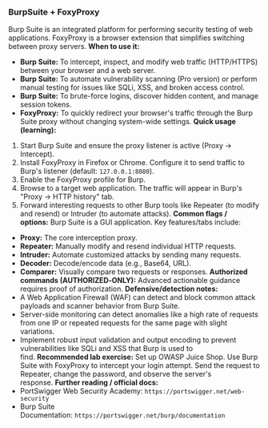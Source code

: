 
### BurpSuite + FoxyProxy

Burp Suite is an integrated platform for performing security testing of web applications. FoxyProxy is a browser extension that simplifies switching between proxy servers. **When to use it:**

- **Burp Suite:** To intercept, inspect, and modify web traffic (HTTP/HTTPS) between your browser and a web server.
- **Burp Suite:** To automate vulnerability scanning (Pro version) or perform manual testing for issues like SQLi, XSS, and broken access control.
- **Burp Suite:** To brute-force logins, discover hidden content, and manage session tokens.
- **FoxyProxy:** To quickly redirect your browser's traffic through the Burp Suite proxy without changing system-wide settings. **Quick usage (learning):**

1. Start Burp Suite and ensure the proxy listener is active (Proxy → Intercept).
2. Install FoxyProxy in Firefox or Chrome. Configure it to send traffic to Burp's listener (default: `127.0.0.1:8080`).
3. Enable the FoxyProxy profile for Burp.
4. Browse to a target web application. The traffic will appear in Burp's "Proxy → HTTP history" tab.
5. Forward interesting requests to other Burp tools like Repeater (to modify and resend) or Intruder (to automate attacks). **Common flags / options:** Burp Suite is a GUI application. Key features/tabs include:

- **Proxy:** The core interception proxy.
- **Repeater:** Manually modify and resend individual HTTP requests.
- **Intruder:** Automate customized attacks by sending many requests.
- **Decoder:** Decode/encode data (e.g., Base64, URL).
- **Comparer:** Visually compare two requests or responses. **Authorized commands (AUTHORIZED‑ONLY):** Advanced actionable guidance requires proof of authorization. **Defensive/detection notes:**
- A Web Application Firewall (WAF) can detect and block common attack payloads and scanner behavior from Burp Suite.
- Server-side monitoring can detect anomalies like a high rate of requests from one IP or repeated requests for the same page with slight variations.
- Implement robust input validation and output encoding to prevent vulnerabilities like SQLi and XSS that Burp is used to find. **Recommended lab exercise:** Set up OWASP Juice Shop. Use Burp Suite with FoxyProxy to intercept your login attempt. Send the request to Repeater, change the password, and observe the server's response. **Further reading / official docs:**
- PortSwigger Web Security Academy: `https://portswigger.net/web-security`
- Burp Suite Documentation: `https://portswigger.net/burp/documentation`
